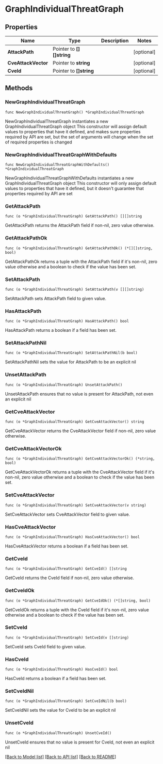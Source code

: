 # GraphIndividualThreatGraph

## Properties

Name | Type | Description | Notes
------------ | ------------- | ------------- | -------------
**AttackPath** | Pointer to **[][]string** |  | [optional] 
**CveAttackVector** | Pointer to **string** |  | [optional] 
**CveId** | Pointer to **[]string** |  | [optional] 

## Methods

### NewGraphIndividualThreatGraph

`func NewGraphIndividualThreatGraph() *GraphIndividualThreatGraph`

NewGraphIndividualThreatGraph instantiates a new GraphIndividualThreatGraph object
This constructor will assign default values to properties that have it defined,
and makes sure properties required by API are set, but the set of arguments
will change when the set of required properties is changed

### NewGraphIndividualThreatGraphWithDefaults

`func NewGraphIndividualThreatGraphWithDefaults() *GraphIndividualThreatGraph`

NewGraphIndividualThreatGraphWithDefaults instantiates a new GraphIndividualThreatGraph object
This constructor will only assign default values to properties that have it defined,
but it doesn't guarantee that properties required by API are set

### GetAttackPath

`func (o *GraphIndividualThreatGraph) GetAttackPath() [][]string`

GetAttackPath returns the AttackPath field if non-nil, zero value otherwise.

### GetAttackPathOk

`func (o *GraphIndividualThreatGraph) GetAttackPathOk() (*[][]string, bool)`

GetAttackPathOk returns a tuple with the AttackPath field if it's non-nil, zero value otherwise
and a boolean to check if the value has been set.

### SetAttackPath

`func (o *GraphIndividualThreatGraph) SetAttackPath(v [][]string)`

SetAttackPath sets AttackPath field to given value.

### HasAttackPath

`func (o *GraphIndividualThreatGraph) HasAttackPath() bool`

HasAttackPath returns a boolean if a field has been set.

### SetAttackPathNil

`func (o *GraphIndividualThreatGraph) SetAttackPathNil(b bool)`

 SetAttackPathNil sets the value for AttackPath to be an explicit nil

### UnsetAttackPath
`func (o *GraphIndividualThreatGraph) UnsetAttackPath()`

UnsetAttackPath ensures that no value is present for AttackPath, not even an explicit nil
### GetCveAttackVector

`func (o *GraphIndividualThreatGraph) GetCveAttackVector() string`

GetCveAttackVector returns the CveAttackVector field if non-nil, zero value otherwise.

### GetCveAttackVectorOk

`func (o *GraphIndividualThreatGraph) GetCveAttackVectorOk() (*string, bool)`

GetCveAttackVectorOk returns a tuple with the CveAttackVector field if it's non-nil, zero value otherwise
and a boolean to check if the value has been set.

### SetCveAttackVector

`func (o *GraphIndividualThreatGraph) SetCveAttackVector(v string)`

SetCveAttackVector sets CveAttackVector field to given value.

### HasCveAttackVector

`func (o *GraphIndividualThreatGraph) HasCveAttackVector() bool`

HasCveAttackVector returns a boolean if a field has been set.

### GetCveId

`func (o *GraphIndividualThreatGraph) GetCveId() []string`

GetCveId returns the CveId field if non-nil, zero value otherwise.

### GetCveIdOk

`func (o *GraphIndividualThreatGraph) GetCveIdOk() (*[]string, bool)`

GetCveIdOk returns a tuple with the CveId field if it's non-nil, zero value otherwise
and a boolean to check if the value has been set.

### SetCveId

`func (o *GraphIndividualThreatGraph) SetCveId(v []string)`

SetCveId sets CveId field to given value.

### HasCveId

`func (o *GraphIndividualThreatGraph) HasCveId() bool`

HasCveId returns a boolean if a field has been set.

### SetCveIdNil

`func (o *GraphIndividualThreatGraph) SetCveIdNil(b bool)`

 SetCveIdNil sets the value for CveId to be an explicit nil

### UnsetCveId
`func (o *GraphIndividualThreatGraph) UnsetCveId()`

UnsetCveId ensures that no value is present for CveId, not even an explicit nil

[[Back to Model list]](../README.md#documentation-for-models) [[Back to API list]](../README.md#documentation-for-api-endpoints) [[Back to README]](../README.md)


